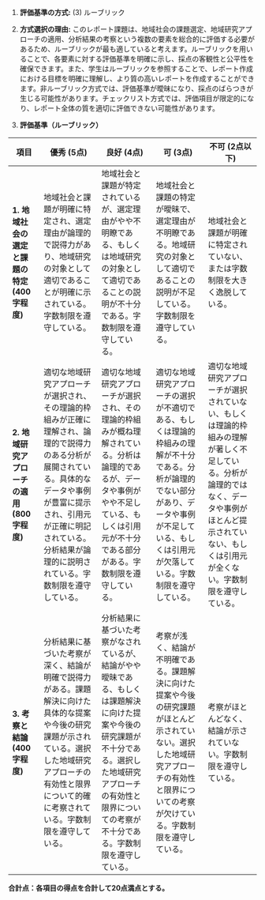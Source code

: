 1. **評価基準の方式:** (3) ルーブリック

2. **方式選択の理由:** このレポート課題は、地域社会の課題選定、地域研究アプローチの適用、分析結果の考察という複数の要素を総合的に評価する必要があるため、ルーブリックが最も適していると考えます。ルーブリックを用いることで、各要素に対する評価基準を明確に示し、採点の客観性と公平性を確保できます。また、学生はルーブリックを参照することで、レポート作成における目標を明確に理解し、より質の高いレポートを作成することができます。非ルーブリック方式では、評価基準が曖昧になり、採点のばらつきが生じる可能性があります。チェックリスト方式では、評価項目が限定的になり、レポート全体の質を適切に評価できない可能性があります。


3. **評価基準（ルーブリック）**

| 項目 | 優秀 (5点) | 良好 (4点) | 可 (3点) | 不可 (2点以下) |
|---|---|---|---|---|
| **1. 地域社会の選定と課題の特定 (400字程度)** | 地域社会と課題が明確に特定され、選定理由が論理的で説得力があり、地域研究の対象として適切であることが明確に示されている。字数制限を遵守している。 | 地域社会と課題が特定されているが、選定理由がやや不明瞭である、もしくは地域研究の対象として適切であることの説明が不十分である。字数制限を遵守している。 | 地域社会と課題の特定が曖昧で、選定理由が不明瞭である。地域研究の対象として適切であることの説明が不足している。字数制限を遵守している。 | 地域社会と課題が明確に特定されていない、または字数制限を大きく逸脱している。 |
| **2. 地域研究アプローチの適用 (800字程度)** | 適切な地域研究アプローチが選択され、その理論的枠組みが正確に理解され、論理的で説得力のある分析が展開されている。具体的なデータや事例が豊富に提示され、引用元が正確に明記されている。分析結果が論理的に説明されている。字数制限を遵守している。 | 適切な地域研究アプローチが選択され、その理論的枠組みが概ね理解されている。分析は論理的であるが、データや事例がやや不足している、もしくは引用元が不十分である部分がある。字数制限を遵守している。 | 適切な地域研究アプローチの選択が不適切である、もしくは理論的枠組みの理解が不十分である。分析が論理的でない部分があり、データや事例が不足している、もしくは引用元が欠落している。字数制限を遵守している。 | 適切な地域研究アプローチが選択されていない、もしくは理論的枠組みの理解が著しく不足している。分析が論理的ではなく、データや事例がほとんど提示されていない、もしくは引用元が全くない。字数制限を遵守している。 |
| **3. 考察と結論 (400字程度)** | 分析結果に基づいた考察が深く、結論が明確で説得力がある。課題解決に向けた具体的な提案や今後の研究課題が示されている。選択した地域研究アプローチの有効性と限界について的確に考察されている。字数制限を遵守している。 | 分析結果に基づいた考察がなされているが、結論がやや曖昧である、もしくは課題解決に向けた提案や今後の研究課題が不十分である。選択した地域研究アプローチの有効性と限界についての考察が不十分である。字数制限を遵守している。 | 考察が浅く、結論が不明確である。課題解決に向けた提案や今後の研究課題がほとんど示されていない。選択した地域研究アプローチの有効性と限界についての考察が欠けている。字数制限を遵守している。 | 考察がほとんどなく、結論が示されていない。字数制限を遵守している。 |


**合計点：各項目の得点を合計して20点満点とする。**
